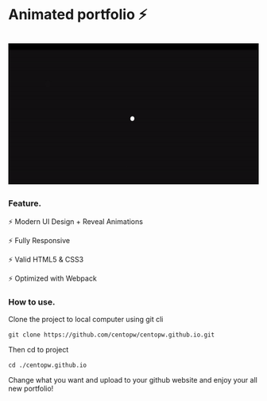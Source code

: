 # Animated portfolio ⚡️

<h2 align="center">
  <img src="https://github.com/centopw/centopw.github.io/blob/master/img/preview.gif" alt="preview" width="600px" />
  <br>
</h2>

### Feature.

⚡️ Modern UI Design + Reveal Animations

⚡️ Fully Responsive

⚡️ Valid HTML5 & CSS3

⚡️ Optimized with Webpack

### How to use.

Clone the project to local computer using git cli
```
git clone https://github.com/centopw/centopw.github.io.git
```
Then cd to project
```
cd ./centopw.github.io
```

Change what you want and upload to your github website and enjoy your all new portfolio!
